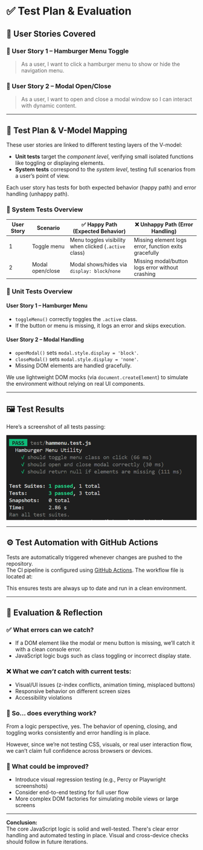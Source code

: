# ✅ Test Plan & Evaluation

## 📌 User Stories Covered

### 🧩 User Story 1 – Hamburger Menu Toggle

> As a user, I want to click a hamburger menu to show or hide the navigation menu.

### 🧩 User Story 2 – Modal Open/Close

> As a user, I want to open and close a modal window so I can interact with dynamic content.

---

## 🧪 Test Plan & V-Model Mapping

These user stories are linked to different testing layers of the V-model:

- **Unit tests** target the *component level*, verifying small isolated functions like toggling or displaying elements.
- **System tests** correspond to the *system level*, testing full scenarios from a user’s point of view.

Each user story has tests for both expected behavior (happy path) and error handling (unhappy path).

### 🧪 System Tests Overview

| User Story | Scenario         | ✅ Happy Path (Expected Behavior)                       | ❌ Unhappy Path (Error Handling)                       |
| ---------- | ---------------- | ------------------------------------------------------ | ----------------------------------------------------- |
| 1          | Toggle menu      | Menu toggles visibility when clicked (`.active` class) | Missing element logs error, function exits gracefully |
| 2          | Modal open/close | Modal shows/hides via `display: block`/`none`          | Missing modal/button logs error without crashing      |

### 🔬 Unit Tests Overview

#### User Story 1 – Hamburger Menu

- `toggleMenu()` correctly toggles the `.active` class.
- If the button or menu is missing, it logs an error and skips execution.

#### User Story 2 – Modal Handling

- `openModal()` sets `modal.style.display = 'block'`.
- `closeModal()` sets `modal.style.display = 'none'`.
- Missing DOM elements are handled gracefully.

We use lightweight DOM mocks (via `document.createElement`) to simulate the environment without relying on real UI components.

---

## 🖼️ Test Results

Here’s a screenshot of all tests passing:

![Test Results](test_results.png)

---

## ⚙️ Test Automation with GitHub Actions

Tests are automatically triggered whenever changes are pushed to the repository.  
The CI pipeline is configured using [GitHub Actions](https://github.com/features/actions). The workflow file is located at:


This ensures tests are always up to date and run in a clean environment.

---

## 🧠 Evaluation & Reflection

### ✅ What errors can we catch?

- If a DOM element like the modal or menu button is missing, we’ll catch it with a clean console error.
- JavaScript logic bugs such as class toggling or incorrect display state.

### ❌ What we *can’t* catch with current tests:

- Visual/UI issues (z-index conflicts, animation timing, misplaced buttons)
- Responsive behavior on different screen sizes
- Accessibility violations

### 🧾 So… does everything work?

From a logic perspective, yes. The behavior of opening, closing, and toggling works consistently and error handling is in place.

However, since we’re not testing CSS, visuals, or real user interaction flow, we can’t claim full confidence across browsers or devices.

### 🔧 What could be improved?

- Introduce visual regression testing (e.g., Percy or Playwright screenshots)
- Consider end-to-end testing for full user flow
- More complex DOM factories for simulating mobile views or large screens

---

**Conclusion:**  
The core JavaScript logic is solid and well-tested. There's clear error handling and automated testing in place. Visual and cross-device checks should follow in future iterations.
